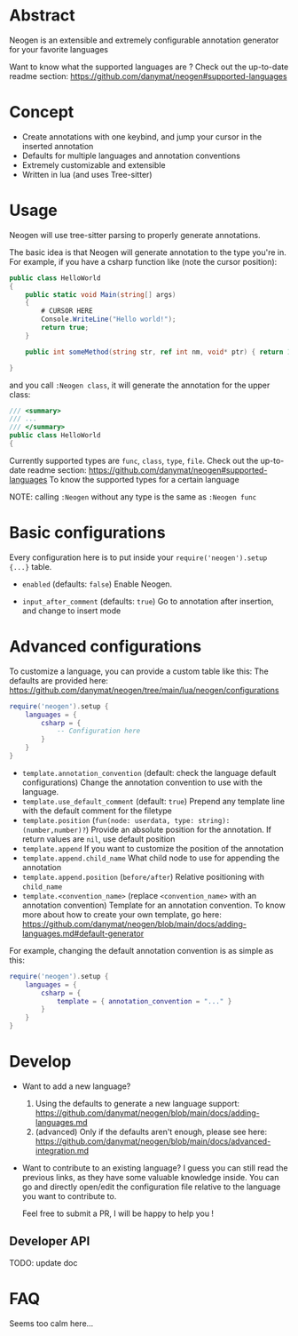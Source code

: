 # Abstract

Neogen is an extensible and extremely configurable annotation generator for your favorite languages

Want to know what the supported languages are ?
Check out the up-to-date readme section: https://github.com/danymat/neogen#supported-languages

# Concept

- Create annotations with one keybind, and jump your cursor in the inserted annotation
- Defaults for multiple languages and annotation conventions
- Extremely customizable and extensible
- Written in lua (and uses Tree-sitter)

# Usage

Neogen will use tree-sitter parsing to properly generate annotations.

The basic idea is that Neogen will generate annotation to the type you're in.
For example, if you have a csharp function like (note the cursor position):

```cs
public class HelloWorld
{
    public static void Main(string[] args)
    {
        # CURSOR HERE
        Console.WriteLine("Hello world!");
        return true;
    }

    public int someMethod(string str, ref int nm, void* ptr) { return 1; }

}
```

and you call `:Neogen class`, it will generate the annotation for the upper class:

```cs
/// <summary>
/// ...
/// </summary>
public class HelloWorld
{
```

Currently supported types are `func`, `class`, `type`, `file`.
Check out the up-to-date readme section: https://github.com/danymat/neogen#supported-languages
To know the supported types for a certain language

NOTE: calling `:Neogen` without any type is the same as `:Neogen func`

# Basic configurations

Every configuration here is to put inside your `require('neogen').setup {...}` table.

- `enabled` (defaults: `false`)
  Enable Neogen.

- `input_after_comment` (defaults: `true`)
  Go to annotation after insertion, and change to insert mode

# Advanced configurations

To customize a language, you can provide a custom table like this:
The defaults are provided here: https://github.com/danymat/neogen/tree/main/lua/neogen/configurations

```lua
require('neogen').setup {
    languages = {
        csharp = {
            -- Configuration here
        }
    }
}
```

- `template.annotation_convention` (default: check the language default configurations)
  Change the annotation convention to use with the language.
- `template.use_default_comment` (default: `true`)
  Prepend any template line with the default comment for the filetype
- `template.position` (`fun(node: userdata, type: string):(number,number)?`)
  Provide an absolute position for the annotation.
  If return values are `nil`, use default position
- `template.append`
  If you want to customize the position of the annotation
- `template.append.child_name`
  What child node to use for appending the annotation
- `template.append.position` (`before/after`)
  Relative positioning with `child_name`
- `template.<convention_name>` (replace `<convention_name>` with an annotation convention)
  Template for an annotation convention.
  To know more about how to create your own template, go here:
  https://github.com/danymat/neogen/blob/main/docs/adding-languages.md#default-generator

For example, changing the default annotation convention is as simple as this:

```lua
require('neogen').setup {
    languages = {
        csharp = {
            template = { annotation_convention = "..." }
        }
    }
}
```

# Develop

- Want to add a new language?

  1. Using the defaults to generate a new language support:
     https://github.com/danymat/neogen/blob/main/docs/adding-languages.md
  2. (advanced) Only if the defaults aren't enough, please see here:
     https://github.com/danymat/neogen/blob/main/docs/advanced-integration.md

- Want to contribute to an existing language?
  I guess you can still read the previous links, as they have some valuable knowledge inside.
  You can go and directly open/edit the configuration file relative to the language you want to contribute to.

  Feel free to submit a PR, I will be happy to help you !

## Developer API

TODO: update doc

# FAQ

Seems too calm here...
